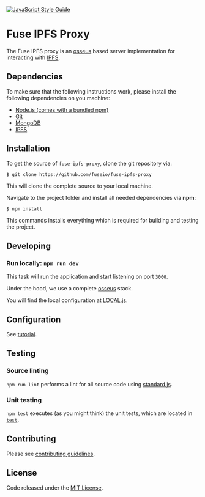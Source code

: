 [![JavaScript Style Guide](https://cdn.rawgit.com/standard/standard/master/badge.svg)](https://github.com/standard/standard)

# Fuse IPFS Proxy

The Fuse IPFS proxy is an [osseus](https://github.com/colucom/osseus) based server implementation for interacting with [IPFS](https://ipfs.io/).

## Dependencies

To make sure that the following instructions work, please install the following dependencies
on you machine:

- [Node.js (comes with a bundled npm)](https://nodejs.org/en/)
- [Git](https://git-scm.com/book/en/v2/Getting-Started-Installing-Git)
- [MongoDB](https://www.mongodb.com/download-center/community)
- [IPFS](https://docs.ipfs.io/introduction/install/)

## Installation

To get the source of `fuse-ipfs-proxy`, clone the git repository via:

````
$ git clone https://github.com/fuseio/fuse-ipfs-proxy
````

This will clone the complete source to your local machine.

Navigate to the project folder and install all needed dependencies via **npm**:

````
$ npm install
````

This commands installs everything which is required for building and testing the project.

## Developing
### Run locally: `npm run dev`
This task will run the application and start listening on port `3000`.

Under the hood, we use a complete [osseus](https://github.com/colucom/osseus) stack.

You will find the local configuration at [LOCAL.js](https://github.com/fuseio/fuse-ipfs-proxy/blob/master/config/LOCAL.js).

## Configuration
See [tutorial](https://github.com/fuseio/fuse-ipfs-proxy/blob/master/CONFIGURATION.md).

## Testing

### Source linting
`npm run lint` performs a lint for all source code using [standard js](https://standardjs.com/).

### Unit testing
`npm test` executes (as you might think) the unit tests, which are located
in [`test`](https://github.com/fuseio/fuse-ipfs-proxy/blob/master/test).

## Contributing
Please see [contributing guidelines](https://github.com/fuseio/fuse-ipfs-proxy/blob/master/.github/CONTRIBUTING.md).

## License
Code released under the [MIT License](https://github.com/fuseio/fuse-ipfs-proxy/blob/master/LICENSE).